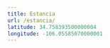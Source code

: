 ```yaml
---
title: Estancia
url: /estancia/
latitude: 34.758393500000004
longitude: -106.05585070000001
---
```

